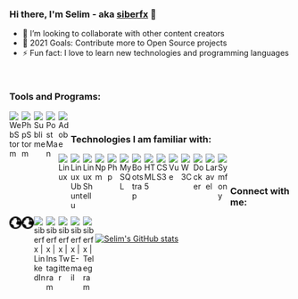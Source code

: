 ### Hi there, I'm Selim - aka [siberfx][website2] 👋

<!--
**siberfx/siberfx** is a ✨ _special_ ✨ repository because its `README.md` (this file) appears on your GitHub profile.
Here are some ideas to get you started:
- 🌱 I’m currently learning everything 🤣
-->

- 👯 I’m looking to collaborate with other content creators
- 🥅 2021 Goals: Contribute more to Open Source projects
- ⚡ Fun fact: I love to learn new technologies and programming languages

<br />

### Tools and Programs:
[<img align="left" alt="WebStorm" width="22px" src="https://cdn.jsdelivr.net/npm/simple-icons@3.13.0/icons/webstorm.svg" />][webstorm]
[<img align="left" alt="PhpStorm" width="22px" src="https://cdn.jsdelivr.net/npm/simple-icons@3.13.0/icons/webstorm.svg" />][phpstorm]
[<img align="left" alt="Sublime" width="22px" src="https://cdn.jsdelivr.net/npm/simple-icons@3.13.0/icons/sublimetext.svg" />][sublime]
[<img align="left" alt="PostMan" width="22px" src="https://cdn.jsdelivr.net/npm/simple-icons@3.13.0/icons/postman.svg" />][postman]
[<img align="left" alt="Adobe" width="22px" src="https://cdn.jsdelivr.net/npm/simple-icons@3.13.0/icons/adobe.svg" />][adobe]

<br />

### Technologies I am familiar with:
[<img align="left" alt="Linux" width="22px" src="https://cdn.jsdelivr.net/npm/simple-icons@3.13.0/icons/linux.svg" />][linux]
[<img align="left" alt="Linux Ubuntu" width="22px" src="https://cdn.jsdelivr.net/npm/simple-icons@3.13.0/icons/ubuntu.svg" />][ubuntu]
[<img align="left" alt="Linux Shell" width="22px" src="https://cdn.jsdelivr.net/npm/simple-icons@3.13.0/icons/shell.svg" />][shell]
[<img align="left" alt="Npm" width="22px" src="https://cdn.jsdelivr.net/npm/simple-icons@3.13.0/icons/npm.svg" />][npm]
[<img align="left" alt="Php" width="22px" src="https://cdn.jsdelivr.net/npm/simple-icons@3.13.0/icons/php.svg" />][php]
[<img align="left" alt="MySQL" width="22px" src="https://cdn.jsdelivr.net/npm/simple-icons@3.13.0/icons/mysql.svg" />][mysql]
[<img align="left" alt="Bootstrap" width="22px" src="https://cdn.jsdelivr.net/npm/simple-icons@3.13.0/icons/bootstrap.svg" />][bootstrap]


[<img align="left" alt="HTML5" width="22px" src="https://cdn.jsdelivr.net/npm/simple-icons@3.13.0/icons/html5.svg" />][html5]
[<img align="left" alt="CSS3" width="22px" src="https://cdn.jsdelivr.net/npm/simple-icons@3.13.0/icons/css3.svg" />][css3]
[<img align="left" alt="Vue" width="22px" src="https://cdn.jsdelivr.net/npm/simple-icons@3.13.0/icons/vue-dot-js.svg" />][vue]
[<img align="left" alt="W3C" width="22px" src="https://cdn.jsdelivr.net/npm/simple-icons@3.13.0/icons/w3c.svg" />][v3c]

[<img align="left" alt="Docker" width="22px" src="https://cdn.jsdelivr.net/npm/simple-icons@3.13.0/icons/docker.svg" />][docker]
[<img align="left" alt="Laravel" width="22px" src="https://cdn.jsdelivr.net/npm/simple-icons@3.13.0/icons/laravel.svg" />][laravel]
[<img align="left" alt="Symfony" width="22px" src="https://cdn.jsdelivr.net/npm/simple-icons@3.13.0/icons/symfony.svg" />][symfony]

<br />
<br />

### Connect with me:

[<img align="left" alt="siberfx.nl" width="22px" src="https://raw.githubusercontent.com/iconic/open-iconic/master/svg/globe.svg" />][website]
[<img align="left" alt="siberfx.com" width="22px" src="https://raw.githubusercontent.com/iconic/open-iconic/master/svg/globe.svg" />][website2]
[<img align="left" alt="siberfx | LinkedIn" width="22px" src="https://cdn.jsdelivr.net/npm/simple-icons@v3/icons/linkedin.svg" />][linkedin]
[<img align="left" alt="siberfx | Instagram" width="22px" src="https://cdn.jsdelivr.net/npm/simple-icons@v3/icons/instagram.svg" />][instagram]
[<img align="left" alt="siberfx | Twitter" width="22px" src="https://cdn.jsdelivr.net/npm/simple-icons@v3/icons/twitter.svg" />][twitter]
[<img align="left" alt="siberfx | E-mail" width="22px" src="https://cdn.jsdelivr.net/npm/simple-icons@v3/icons/minutemailer.svg" />][email]
[<img align="left" alt="siberfx | Telegram" width="22px" src="https://cdn.jsdelivr.net/npm/simple-icons@v3/icons/telegram.svg" />][telegram]

<br />

[![Selim's GitHub stats](https://github-readme-stats.vercel.app/api?username=siberfx)](https://github.com/siberfx/github-readme-stats)


[website]: https://siberfx.nl
[website2]: https://siberfx.com
[email]: mailto:info@siberfx.com
[telegram]: https://t.me/siberfx
[instagram]: https://instagram.com/siberfx
[twitter]: https://twitter.com/siberfx
[linkedin]: https://linkedin.com/in/siberfx

[laravel]: https://laravel.com
[symfony]: https://symfony.com
[linux]: https://www.linux.org
[ubuntu]: https://ubuntu.com
[npm]: https://www.npmjs.com
[php]: https://www.php.net
[mysql]: https://www.mysql.com
[bootstrap]: https://getbootstrap.com
[html5]: https://www.w3schools.com/html
[css3]: https://www.w3schools.com/css
[v3c]: https://www.w3.org
[vue]: https://vuejs.org
[docker]: https://docker.com
[shell]: https://ubuntu.com/tutorials/command-line-for-beginners
[adobe]: https://adobe.com
[postman]: https://postman.com
[sublime]: https://www.sublimetext.com/
[webstorm]: https://www.jetbrains.com/webstorm/
[phpstorm]: https://www.jetbrains.com/phpstorm/


